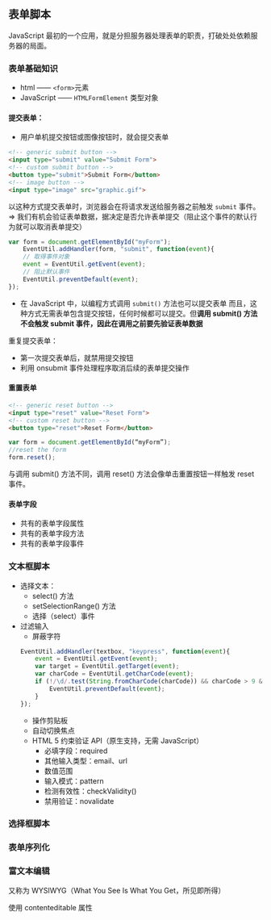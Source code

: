 ## 表单脚本
JavaScript 最初的一个应用，就是分担服务器处理表单的职责，打破处处依赖服务器的局面。

### 表单基础知识
- html —— `<form>`元素
- JavaScript —— `HTMLFormElement` 类型对象

#### 提交表单：
- 用户单机提交按钮或图像按钮时，就会提交表单
```html
<!-- generic submit button -->
<input type="submit" value="Submit Form">
<!-- custom submit button -->
<button type="submit">Submit Form</button>
<!-- image button -->
<input type="image" src="graphic.gif">
```
以这种方式提交表单时，浏览器会在将请求发送给服务器之前触发 `submit` 事件。 => 我们有机会验证表单数据，据决定是否允许表单提交（阻止这个事件的默认行为就可以取消表单提交）
```javascript
var form = document.getElementById("myForm");
	EventUtil.addHandler(form, "submit", function(event){
	// 取得事件对象
	event = EventUtil.getEvent(event);
	// 阻止默认事件
	EventUtil.preventDefault(event);
});
```

- 在 JavaScript 中，以编程方式调用 `submit()` 方法也可以提交表单
而且，这种方式无需表单包含提交按钮，任何时候都可以提交。但**调用 submit() 方法不会触发 submit 事件，因此在调用之前要先验证表单数据**

重复提交表单：
- 第一次提交表单后，就禁用提交按钮
- 利用 onsubmit 事件处理程序取消后续的表单提交操作

#### 重置表单
```html
<!-- generic reset button -->
<input type="reset" value="Reset Form">
<!-- custom reset button -->
<button type="reset">Reset Form</button>
```

```javascript
var form = document.getElementById(“myForm”);
//reset the form
form.reset();
```

与调用 submit() 方法不同，调用 reset() 方法会像单击重置按钮一样触发 reset 事件。


#### 表单字段
- 共有的表单字段属性
- 共有的表单字段方法
- 共有的表单字段事件

### 文本框脚本
- 选择文本：
	- select() 方法
	- setSelectionRange() 方法
	- 选择（select）事件
- 过滤输入
	- 屏蔽字符
	```javascript
	EventUtil.addHandler(textbox, "keypress", function(event){
		event = EventUtil.getEvent(event);
		var target = EventUtil.getTarget(event);
		var charCode = EventUtil.getCharCode(event);
		if (!/\d/.test(String.fromCharCode(charCode)) && charCode > 9 && !event.ctrlKey){
			EventUtil.preventDefault(event);
		}
	});
	```
	- 操作剪贴板
	- 自动切换焦点
	- HTML 5 约束验证 API（原生支持，无需 JavaScript）
		- 必填字段：required
		- 其他输入类型：email、url
		- 数值范围
		- 输入模式：pattern
		- 检测有效性：checkValidity()
		- 禁用验证：novalidate

### 选择框脚本

### 表单序列化

### 富文本编辑
又称为 WYSIWYG（What You See Is What You Get，所见即所得）

使用 contenteditable 属性